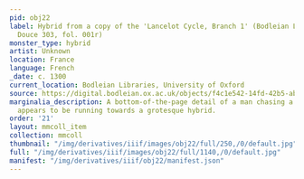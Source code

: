 ```yaml
---
pid: obj22
label: Hybrid from a copy of the 'Lancelot Cycle, Branch 1' (Bodleian Library MS.
  Douce 303, fol. 001r)
monster_type: hybrid
artist: Unknown
location: France
language: French
_date: c. 1300
current_location: Bodleian Libraries, University of Oxford
source: https://digital.bodleian.ox.ac.uk/objects/f4c1e542-14fd-42b5-ab07-8373df7f2304/surfaces/4b31841c-9c10-49c7-a62f-1bf6de76508a/
marginalia_description: A bottom-of-the-page detail of a man chasing a stag, which
  appears to be running towards a grotesque hybrid.
order: '21'
layout: mmcoll_item
collection: mmcoll
thumbnail: "/img/derivatives/iiif/images/obj22/full/250,/0/default.jpg"
full: "/img/derivatives/iiif/images/obj22/full/1140,/0/default.jpg"
manifest: "/img/derivatives/iiif/obj22/manifest.json"
---
```

